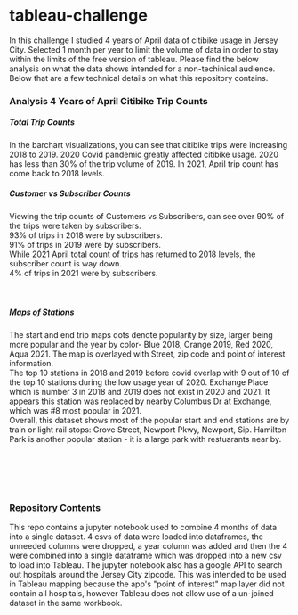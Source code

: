 # tableau-challenge

In this challenge I studied 4 years of April data of citibike usage in Jersey City.   Selected 1 month per year to limit the volume of data in order to stay within the limits of the free version of tableau.  Please find the below analysis on what the data shows intended for a non-techinical audience.  Below that are a few technical details on what this repository contains.


### Analysis 4 Years of April Citibike Trip Counts
##### Total Trip Counts
In the barchart visualizations, you can see that citibike trips were increasing 2018 to 2019.  2020 Covid pandemic greatly affected citibike usage.  2020 has less than 30% of the trip volume of 2019.  In 2021, April trip count has come back to 2018 levels.
##### Customer vs Subscriber Counts
Viewing the trip counts of Customers vs Subscribers, can see over 90% of the trips were taken by subscribers. <br>
93% of trips in 2018 were by subscribers.<br>
91% of trips in 2019 were by subscribers.<br>
While 2021 April total count of trips has returned to 2018 levels, the subscriber count is way down.<br>
4% of trips in 2021 were by subscribers.<br>
<br>
<br>
##### Maps of Stations
The start and end trip maps dots denote popularity by size, larger being more popular and the year by color- Blue 2018, Orange 2019, Red 2020, Aqua 2021. The map is overlayed with Street, zip code and point of interest information.<br>
The top 10 stations in 2018 and 2019 before covid overlap with 9 out of 10 of the top 10 stations during the low usage year of 2020.  Exchange Place which is number 3 in 2018 and 2019 does not exist in 2020 and 2021.  It appears this station was replaced by nearby Columbus Dr at Exchange, which was #8 most popular in 2021. <br> Overall, this dataset shows most of the popular start and end stations are by train or light rail stops: Grove Street, Newport Pkwy, Newport, Sip.  Hamilton Park is another popular station - it is a large park with restuarants near by.

<br>
<br>
<br>
<br>







### Repository Contents
This repo contains a jupyter notebook used to combine 4 months of data into a single dataset.  4 csvs of data were loaded into dataframes, the unneeded columns were dropped, a year column was added and then the 4 were combined into a single dataframe which was dropped into a new csv to load into Tableau.
The jupyter notebook also has a google API to search out hospitals around the Jersey City zipcode.   This was intended to be used in Tableau mapping because the app's "point of interest" map layer did not contain all hospitals, however Tableau does not allow use of a un-joined dataset in the same workbook.



